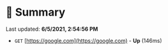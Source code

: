 # 📖 Summary
Last updated: **6/5/2021, 2:54:56 PM**

- `GET` [https://google.com](https://google.com) - **Up** (146ms)
